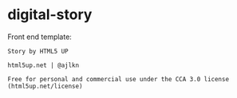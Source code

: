 # digital-story

Front end template: 

	Story by HTML5 UP
	
	html5up.net | @ajlkn
	
	Free for personal and commercial use under the CCA 3.0 license (html5up.net/license)